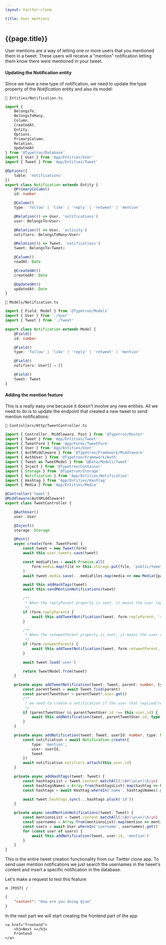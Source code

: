 ```yaml
---
layout: twitter-clone

title: User mentions
---
```


## {{page.title}}

User mentions are a way of letting one or more users that you mentioned them in a tweet. These users will receive a
"mention" notification letting them know there were mentioned in your tweet.

#### Updating the Notification entity

Since we have a new type of notification, we need to update the type property of the _Notification_ entity and also its
model:

```file-path
📁 Entities/Notification.ts
```

```ts
import {
    BelongsTo,
    BelongsToMany,
    Column,
    CreatedAt,
    Entity,
    Options,
    PrimaryColumn,
    Relation,
    UpdatedAt
} from '@Typetron/Database'
import { User } from 'App/Entities/User'
import { Tweet } from 'App/Entities/Tweet'

@Options({
    table: 'notifications'
})
export class Notification extends Entity {
    @PrimaryColumn()
    id: number

    @Column()
    type: 'follow' | 'like' | 'reply' | 'retweet' | 'mention'

    @Relation(() => User, 'notifications')
    user: BelongsTo<User>

    @Relation(() => User, 'activity')
    notifiers: BelongsToMany<User>

    @Relation(() => Tweet, 'notifications')
    tweet: BelongsTo<Tweet>

    @Column()
    readAt: Date

    @CreatedAt()
    createdAt: Date

    @UpdatedAt()
    updatedAt: Date
}

```

```file-path
📁 Models/Notification.ts
```

```ts
import { Field, Model } from '@Typetron/Models'
import { User } from './User'
import { Tweet } from './Tweet'

export class Notification extends Model {
    @Field()
    id: number

    @Field()
    type: 'follow' | 'like' | 'reply' | 'retweet' | 'mention'

    @Field()
    notifiers: User[] = []

    @Field()
    tweet: Tweet
}
```

#### Adding the mention feature

This is a really easy one because it doesn't involve any new entities. All we need to do is to update the endpoint that
created a new tweet to send mention notifications:

```file-path
📁 Controllers/Http/TweetController.ts
```

```ts
import { Controller, Middleware, Post } from '@Typetron/Router'
import { Tweet } from 'App/Entities/Tweet'
import { TweetForm } from 'App/Forms/TweetForm'
import { User } from 'App/Entities/User'
import { AuthMiddleware } from '@Typetron/Framework/Middleware'
import { AuthUser } from '@Typetron/Framework/Auth'
import { Tweet as TweetModel } from '@Data/Models/Tweet'
import { Inject } from '@Typetron/Container'
import { Storage } from '@Typetron/Storage'
import { Notification } from 'App/Entities/Notification'
import { Hashtag } from 'App/Entities/Hashtag'
import { Media } from 'App/Entities/Media'

@Controller('tweet')
@Middleware(AuthMiddleware)
export class TweetController {

    @AuthUser()
    user: User

    @Inject()
    storage: Storage

    @Post()
    async create(form: TweetForm) {
        const tweet = new Tweet(form)
        await this.user.tweets.save(tweet)

        const mediaFiles = await Promise.all(
            form.media.map(file => this.storage.put(file, 'public/tweets-media'))
        )
        await tweet.media.save(...mediaFiles.map(media => new Media({path: media})))

        await this.addHashTags(tweet)
        await this.sendMentionNotifications(tweet)

        /**
         * When the replyParent property is sent, it means the user replied this tweet.
         */
        if (form.replyParent) {
            await this.addTweetNotification(tweet, form.replyParent, 'reply')
        }

        /**
         * When the retweetParent property is sent, it means the user retweeted this tweet.
         */
        if (form.retweetParent) {
            await this.addTweetNotification(tweet, form.retweetParent, 'retweet')
        }

        await tweet.load('user')

        return TweetModel.from(tweet)
    }

    private async addTweetNotification(tweet: Tweet, parent: number, type: 'reply' | 'retweet') {
        const parentTweet = await Tweet.find(parent)
        const parentTweetUser = parentTweet?.user.get()
        /**
         * we need to create a notification if the user that replied/retweeted with this tweet is not its author.
         */
        if (parentTweetUser && parentTweetUser.id !== this.user.id) {
            await this.addNotification(tweet, parentTweetUser.id, type)
        }
    }

    private async addNotification(tweet: Tweet, userId: number, type: Notification['type']) {
        const notification = await Notification.create({
            type: 'mention',
            user: userId,
            tweet
        })
        await notification.notifiers.attach(this.user.id)
    }

    private async addHashTags(tweet: Tweet) {
        const hashtagsList = tweet.content.matchAll(/\B#(\w\w+)\b/gm)
        const hashtagsNames = Array.from(hashtagsList).map(hashtag => hashtag[1])
        const hashtags = await Hashtag.whereIn('name', hashtagsNames).get()

        await tweet.hashtags.sync(...hashtags.pluck('id'))
    }

    private async sendMentionNotifications(tweet: Tweet) {
        const mentionsList = tweet.content.matchAll(/\B@(\w\w+)\b/gm)
        const usernames = Array.from(mentionsList).map(mention => mention[1])
        const users = await User.whereIn('username', usernames).get()
        for (const user of users) {
            await this.addNotification(tweet, user.id, 'mention')
        }
    }
}
```

This is the entire tweet creation functionality from our Twitter clone app. To send user mention notifications we just
search the usernames in the tweet's content and insert a specific notification in the database.

Let's make a request to test this feature:

```file-path
🌐 [POST] /
```

```json
{
    "content": "How are you doing @joe"
}
```

<div class="tutorial-next-page">
    In the next part we will start creating the frontend part of the app

    <a href="frontend">
        <h3>Next ></h3>
        Frontend
    </a>

</div>


